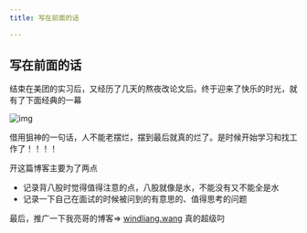```yaml
---
title: 写在前面的话

---
```


## 写在前面的话

结束在美团的实习后，又经历了几天的熬夜改论文后。终于迎来了快乐的时光，就有了下面经典的一幕

![img](https://p6.itc.cn/q_70/images03/20210518/ecbfd3eceaee4cd8a43ecd7f90a254e2.png)

借用狙神的一句话，人不能老摆烂，摆到最后就真的烂了。是时候开始学习和找工作了！！！！

开这篇博客主要为了两点

- 记录背八股时觉得值得注意的点，八股就像是水，不能没有又不能全是水
- 记录一下自己在面试的时候被问到的有意思的、值得思考的问题

最后，推广一下我亮哥的博客=> [windliang.wang](https://windliang.wang/) 真的超级叼

